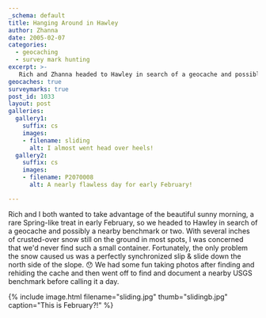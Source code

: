 ```yaml
---
_schema: default
title: Hanging Around in Hawley
author: Zhanna
date: 2005-02-07
categories:
  - geocaching
  - survey mark hunting
excerpt: >- 
   Rich and Zhanna headed to Hawley in search of a geocache and possibly a nearby benchmark or two. 
geocaches: true
surveymarks: true
post_id: 1033
layout: post   
galleries:
  gallery1:
    suffix: cs
    images: 
    - filename: sliding
      alt: I almost went head over heels!
  gallery2:
    suffix: cs
    images: 
    - filename: P2070008
      alt: A nearly flawless day for early February!   

---    
```


Rich and I both wanted to take advantage of the beautiful sunny morning, a rare Spring-like treat in early February, so we headed to Hawley in search of a geocache and possibly a nearby benchmark or two. With several inches of crusted-over snow still on the ground in most spots, I was concerned that we'd never find such a small container. Fortunately, the only problem the snow caused us was a perfectly synchronized slip & slide down the north side of the slope. :hushed:  We had some fun taking photos after finding and rehiding the cache and then went off to find and document a nearby USGS benchmark before calling it a day.

{% include image.html filename="sliding.jpg" thumb="slidingb.jpg" caption="This is February?!" %}
